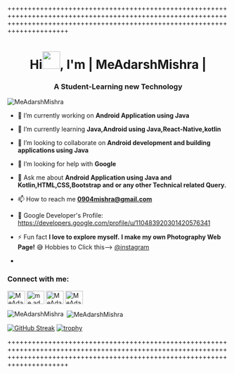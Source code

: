 +++++++++++++++++++++++++++++++++++++++++++++++++++++++++++++++++++++++++++++++++++++++++++++++++++++++++++++++++++++++++++++++++++++++++++++++++++++++++++++++++++++++++++++++++

<h1 align="center">Hi<img src="https://user-images.githubusercontent.com/1303154/88677602-1635ba80-d120-11ea-84d8-d263ba5fc3c0.gif" width="40">, I'm | MeAdarshMishra | </h1>
<h3 align="center">A Student-Learning new Technology</h3
<p align="left"> <img src="https://komarev.com/ghpvc/?username=meadarshmishra&label=Profile%20views&color=0e75b6&style=flat" alt="MeAdarshMishra" /> </p>


- 🔭 I’m currently working on **Android Application using Java** 

- 🌱 I’m currently learning **Java,Android using Java,React-Native,kotlin**

- 👯 I’m looking to collaborate on **Android development and building applications using Java**

- 🤝 I’m looking for help with **Google**

- 💬 Ask me about **Android Application using Java and Kotlin,HTML,CSS,Bootstrap and or any other Technical related Query.**

- 📫 How to reach me **0904mishra@gmail.com**
- 🔭 Google Developer's Profile: https://developers.google.com/profile/u/110483920301420576341

- ⚡ Fun fact **I love to explore myself.** **I make my own Photography Web Page!** 😅 Hobbies to Click this--> <a href="https://instagram.com/click_to_graphy" target="blank">@instagram</a>
-


<h3 align="left">Connect with me:</h3>
<p align="left">
<a href="https://twitter.com/MeAdarshMishra" target="blank"><img align="center" src="https://cdn.jsdelivr.net/npm/simple-icons@v3/icons/twitter.svg" alt="MeAdarshMishra" height="30" width="40" /></a>
<a href="https://instagram.com/me.adarsh.mishra" target="blank"><img align="center" src="https://cdn.jsdelivr.net/npm/simple-icons@v3/icons/instagram.svg" alt="me.adarsh.mishra" height="30" width="40" /></a>
<a href="https://www.linkedin.com/in/meadarshmishra/" target="blank"><img align="center" src="https://cdn.jsdelivr.net/npm/simple-icons@v3/icons/linkedin.svg" alt="MeAdarshMishra" height="30" width="40" /></a>
<a href="https://www.hackerrank.com/MeAdarshMishra" target="blank"><img align="center" src="https://cdn.jsdelivr.net/npm/simple-icons@v3/icons/hackerrank.svg" alt="MeAdarshMishra" height="30" width="40" /></a>
</p>

<p><img align="left" src="https://github-readme-stats.vercel.app/api/top-langs?username=MeAdarshMishra&show_icons=true&locale=en&layout=compact&theme=dark" alt="MeAdarshMishra" /></p>

<p>&nbsp;<img align="center" src="https://github-readme-stats.vercel.app/api?username=MeAdarshMishra&show_icons=true&locale=en&theme=dark" alt="MeAdarshMishra" /></p>

[![GitHub Streak](https://github-readme-streak-stats.herokuapp.com/?user=MeAdarshMishra&theme=dark)](https://git.io/streak-stats)
[![trophy](https://github-profile-trophy.vercel.app/?username=MeAdarshMishra&theme=onedark)](https://github.com/MeAdarshMishra/github-profile-trophy)




+++++++++++++++++++++++++++++++++++++++++++++++++++++++++++++++++++++++++++++++++++++++++++++++++++++++++++++++++++++++++++++++++++++++++++++++++++++++++++++++++++++++++++++++++
